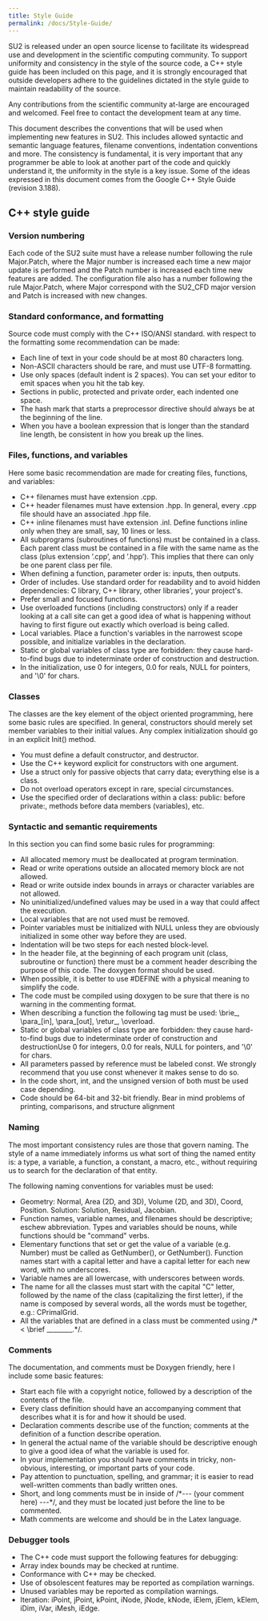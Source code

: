 ```yaml
---
title: Style Guide
permalink: /docs/Style-Guide/
---
```


SU2 is released under an open source license to facilitate its widespread use and development in the scientific computing community. To support uniformity and consistency in the style of the source code, a C++ style guide has been included on this page, and it is strongly encouraged that outside developers adhere to the guidelines dictated in the style guide to maintain readability of the source.

Any contributions from the scientific community at-large are encouraged and welcomed. Feel free to contact the development team at any time.

This document describes the conventions that will be used when implementing new features in SU2. This includes allowed syntactic and semantic language features, filename conventions, indentation conventions and more. The consistency is fundamental, it is very important that any programmer be able to look at another part of the code and quickly understand it, the uniformity in the style is a key issue. Some of the ideas expressed in this document comes from the Google C++ Style Guide (revision 3.188).

## C++ style guide

### Version numbering

Each code of the SU2 suite must have a release number following the rule Major.Patch, where the Major number is increased each time a new major update is performed and the Patch number is increased each time new features are added. The configuration file also has a number following the rule Major.Patch, where Major correspond with the SU2_CFD major version and Patch is increased with new changes.

### Standard conformance, and formatting

Source code must comply with the C++ ISO/ANSI standard. with respect to the formatting some recommendation can be made:
- Each line of text in your code should be at most 80 characters long.
- Non-ASCII characters should be rare, and must use UTF-8 formatting.
- Use only spaces (default indent is 2 spaces). You can set your editor to emit spaces when you hit the tab key.
- Sections in public, protected and private order, each indented one space.
- The hash mark that starts a preprocessor directive should always be at the beginning of the line.
- When you have a boolean expression that is longer than the standard line length, be consistent in how you break up the lines.

### Files, functions, and variables

Here some basic recommendation are made for creating files, functions, and variables:
- C++ filenames must have extension .cpp.
- C++ header filenames must have extension .hpp. In general, every .cpp file should have an associated .hpp file.
- C++ inline filenames must have extension .inl. Define functions inline only when they are small, say, 10 lines or less.
- All subprograms (subroutines of functions) must be contained in a class. Each parent class must be contained in a file with the same name as the class (plus extension ’.cpp’, and ’.hpp’). This implies that there can only be one parent class per file.
- When defining a function, parameter order is: inputs, then outputs.
- Order of includes. Use standard order for readability and to avoid hidden dependencies: C library, C++ library, other libraries', your project's.
- Prefer small and focused functions.
- Use overloaded functions (including constructors) only if a reader looking at a call site can get a good idea of what is happening without having to first figure out exactly which overload is being called.
- Local variables. Place a function's variables in the narrowest scope possible, and initialize variables in the declaration.
- Static or global variables of class type are forbidden: they cause hard-to-find bugs due to indeterminate order of construction and destruction.
- In the initialization, use 0 for integers, 0.0 for reals, NULL for pointers, and '\0' for chars.

### Classes

The classes are the key element of the object oriented programming, here some basic rules are specified.
In general, constructors should merely set member variables to their initial values. Any complex initialization should go in an explicit Init() method.
- You must define a default constructor, and destructor.
- Use the C++ keyword explicit for constructors with one argument.
- Use a struct only for passive objects that carry data; everything else is a class.
- Do not overload operators except in rare, special circumstances.
- Use the specified order of declarations within a class: public: before private:, methods before data members (variables), etc.

### Syntactic and semantic requirements

In this section you can find some basic rules for programming:
- All allocated memory must be deallocated at program termination.
- Read or write operations outside an allocated memory block are not allowed.
- Read or write outside index bounds in arrays or character variables are not allowed.
- No uninitialized/undefined values may be used in a way that could affect the execution.
- Local variables that are not used must be removed.
- Pointer variables must be initialized with NULL unless they are obviously initialized in some other way before they are used.
- Indentation will be two steps for each nested block-level.
- In the header file, at the beginning of each program unit (class, subroutine or function) there must be a comment header describing the purpose of this code. The doxygen format should be used.
- When possible, it is better to use #DEFINE with a physical meaning to simplify the code.
- The code must be compiled using doxygen to be sure that there is no warning in the commenting format.
- When describing a function the following tag must be used: \brie_, \para_\[in\], \para_\[out\], \retur_, \overload.
- Static or global variables of class type are forbidden: they cause hard-to-find bugs due to indeterminate order of construction and destructionUse 0 for integers, 0.0 for reals, NULL for pointers, and '\0' for chars.
- All parameters passed by reference must be labeled const. We strongly recommend that you use const whenever it makes sense to do so.
- In the code short, int, and the unsigned version of both must be used case depending.
- Code should be 64-bit and 32-bit friendly. Bear in mind problems of printing, comparisons, and structure alignment

### Naming

The most important consistency rules are those that govern naming. The style of a name immediately informs us what sort of thing the named entity is: a type, a variable, a function, a constant, a macro, etc., without requiring us to search for the declaration of that entity.

The following naming conventions for variables must be used:
- Geometry: Normal, Area (2D, and 3D), Volume (2D, and 3D), Coord, Position. Solution: Solution, Residual, Jacobian.
- Function names, variable names, and filenames should be descriptive; eschew abbreviation. Types and variables should be nouns, while functions should be "command" verbs.
- Elementary functions that set or get the value of a variable (e.g. Number) must be called as GetNumber(), or GetNumber(). Function names start with a capital letter and have a capital letter for each new word, with no underscores.
- Variable names are all lowercase, with underscores between words.
- The name for all the classes must start with the capital "C" letter, followed by the name of the class (capitalizing the first letter), if the name is composed by several words, all the words must be together, e.g.: CPrimalGrid.
- All the variables that are defined in a class must be commented using /\*< \brief \________.\*/.

### Comments

The documentation, and comments must be Doxygen friendly, here I include some basic features:
- Start each file with a copyright notice, followed by a description of the contents of the file.
- Every class definition should have an accompanying comment that describes what it is for and how it should be used.
- Declaration comments describe use of the function; comments at the definition of a function describe operation.
- In general the actual name of the variable should be descriptive enough to give a good idea of what the variable is used for.
- In your implementation you should have comments in tricky, non-obvious, interesting, or important parts of your code.
- Pay attention to punctuation, spelling, and grammar; it is easier to read well-written comments than badly written ones.
- Short, and long comments must be in inside of /\*--- (your comment here) ---\*/, and they must be located just before the line to be commented.
- Math comments are welcome and should be in the Latex language.

### Debugger tools

- The C++ code must support the following features for debugging:
- Array index bounds may be checked at runtime.
- Conformance with C++ may be checked.
- Use of obsolescent features may be reported as compilation warnings.
- Unused variables may be reported as compilation warnings.
- Iteration: iPoint, jPoint, kPoint, iNode, jNode, kNode, iElem, jElem, kElem, iDim, iVar, iMesh, iEdge.
